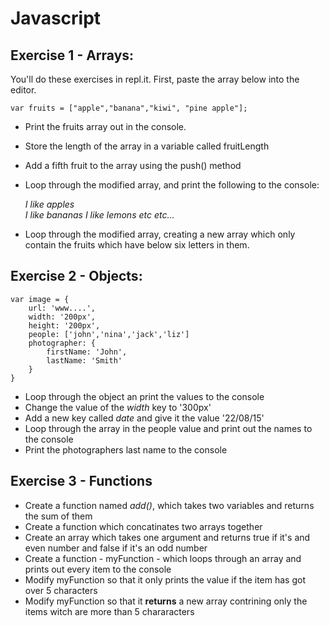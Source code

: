 # Javascript

## Exercise 1 - Arrays:

You'll do these exercises in repl.it. First, paste the array below into the editor.

	var fruits = ["apple","banana","kiwi", "pine apple"];

* Print the fruits array out in the console.
* Store the length of the array in a variable called fruitLength
* Add a fifth fruit to the array using the push() method
* Loop through the modified array, and print the following to the console:  

	*I like apples*  
	*I like bananas* 
	*I like lemons*
	*etc etc...* 
* Loop through the modified array, creating a new array which only contain the fruits which have below six letters in them.



## Exercise 2 - Objects:

	var image = {
		url: 'www....',
		width: '200px',
		height: '200px',
		people: ['john','nina','jack','liz']
		photographer: {
			firstName: 'John',
			lastName: 'Smith'
		}
	}

* Loop through the object an print the values to the console
* Change the value of the *width* key to '300px'
* Add a new key called *date* and give it the value '22/08/15'
* Loop through the array in the people value and print out the names to the console
* Print the photographers last name to the console


## Exercise 3 - Functions

* Create a function named *add()*, which takes two variables and returns the sum of them
* Create a function which concatinates two arrays together
* Create an array which takes one argument and returns true if it's and even number and false if it's an odd number
* Create a function - myFunction - which loops through an array and prints out every item to the console
* Modify myFunction so that it only prints the value if the item has got over 5 characters
* Modify myFunction so that it **returns** a new array contrining only the items witch are more than 5 chararacters



